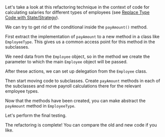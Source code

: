 Let's take a look at this refactoring technique in the context of code for calculating salaries for different types of employees (see <a href="/replace-type-code-with-state-strategy">Replace Type Code with State/Strategy</a>).

We can try to get rid of the conditional inside the <code>payAmount()</code> method.

First extract the implementation of <code>payAmount</code> to a new method in a class like <code>EmployeeType</code>. This gives us a common access point for this method in the subclasses.

We need datа from the <code>Employee</code> object, so in the method we create the parameter to which the main <code>Employee</code> object will be passed.

After these actions, we can set up delegation from the <code>Employee</code> class.

Then start moving code to subclasses. Create <code>payAmount</code> methods in each of the subclasses and move payroll calculations there for the relevant employee types.

Now that the methods have been created, you can make abstract the <code>payAmount</code> method in <code>EmployeeType</code>.

Let's perform the final testing.

The refactoring is complete! You can compare the old and new code if you like.